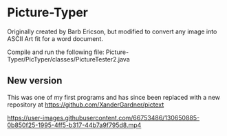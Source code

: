# Picture-Typer
Originally created by Barb Ericson, but modified to convert any image into ASCII Art fit for a word document.

Compile and run the following file:
Picture-Typer/PicTyper/classes/PictureTester2.java

## New version
This was one of my first programs and has since been replaced with a new repository at https://github.com/XanderGardner/pictext



https://user-images.githubusercontent.com/66753486/130650885-0b850f25-1995-4ff5-b317-44b7a9f795d8.mp4

